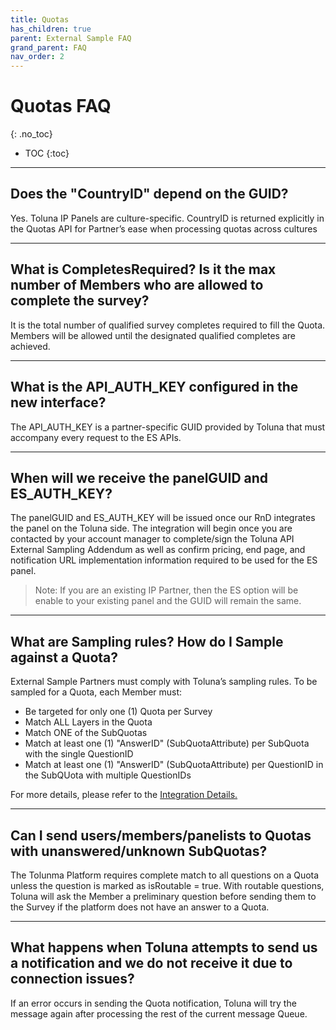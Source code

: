 ```yaml
---
title: Quotas
has_children: true
parent: External Sample FAQ
grand_parent: FAQ
nav_order: 2
---
```


# Quotas FAQ
{: .no_toc}

* TOC
{:toc}

---

## Does the "CountryID" depend on the GUID?

Yes. Toluna IP Panels are culture-specific. CountryID is returned explicitly in the Quotas API for Partner’s ease when processing quotas across cultures

---

## What is CompletesRequired? Is it the max number of Members who are allowed to complete the survey?

It is the total number of qualified survey completes required to fill the Quota. Members will be allowed until the designated qualified completes are achieved.

---

## What is the API_AUTH_KEY configured in the new interface?

The API_AUTH_KEY is a partner-specific GUID provided by Toluna that must accompany every request to the ES APIs.

---

## When will we receive the panelGUID and ES_AUTH_KEY?

The panelGUID and ES_AUTH_KEY will be issued once our RnD integrates the panel on the Toluna side. The integration will begin once you are contacted by your account manager to complete/sign the Toluna API External Sampling Addendum as well as confirm pricing, end page, and notification URL implementation information required to be used for the ES panel.

> Note: If you are an existing IP Partner, then the ES option will be enable to your existing panel and the GUID will remain the same.

----

## What are Sampling rules? How do I Sample against a Quota?

External Sample Partners must comply with Toluna’s sampling rules. To be sampled for a  Quota, each Member must:

 - Be targeted for only one (1) Quota per Survey
 - Match ALL Layers in the Quota
 - Match ONE of the SubQuotas
 - Match at least one (1) "AnswerID" (SubQuotaAttribute) per SubQuota with the single QuestionID
 - Match at least one (1) "AnswerID" (SubQuotaAttribute) per QuestionID in the SubQUota with multiple QuestionIDs

For more details, please refer to the [Integration Details.](/externalsample/integrationdetails "Integration Details")

---

## Can I send users/members/panelists to Quotas with unanswered/unknown SubQuotas?

The Tolunma Platform requires complete match to all questions on a Quota unless the question is marked as isRoutable = true. With routable questions, Toluna will ask the Member a preliminary question before sending them to the Survey if the platform does not have an answer to a Quota.

---

## What happens when Toluna attempts to send us a notification and we do not receive it due to connection issues?

If an error occurs in sending the Quota notification, Toluna will try the message again after processing the rest of the current message Queue.

